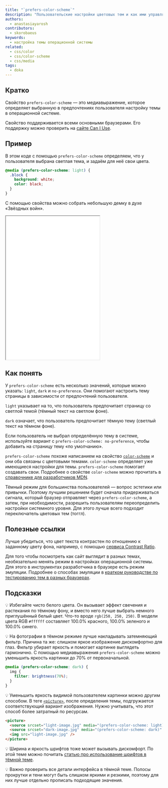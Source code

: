 ```yaml
---
title: "`prefers-color-scheme`"
description: "Пользовательские настройки цветовых тем и как ими управлять."
authors:
  - anastasiayarosh
contributors:
  - skorobaeus
keywords:
  - настройка темы операционной системы
related:
  - css/color
  - css/color-scheme
  - css/media
tags:
  - doka
---
```


## Кратко

Свойство `prefers-color-scheme` — это медиавыражение, которое определяет выбранную в предпочтениях пользователя настройку темы в операционной системе.

Свойство поддерживается всеми основными браузерами. Его поддержку можно проверить на [сайте Can I Use](https://caniuse.com/?search=prefers-color-scheme).

## Пример

В этом коде с помощью `prefers-color-scheme` определяем, что у пользователя выбрана светлая тема, и задаём для неё свои цвета.

```css
@media (prefers-color-scheme: light) {
  .block {
    background: white;
    color: black;
  }
}
```

С помощью свойства можно собрать небольшую демку в духе «Звёздных войн».

<iframe title="Переключатель темы" src="demos/basic/" height="460"></iframe>

## Как понять

У `prefers-color-scheme` есть несколько значений, которые можно указать: `light`, `dark` и `no-preference`. Они помогают настроить тему страницы в зависимости от предпочтений пользователя.

`light` указывает на то, что пользователь предпочитает страницу со светлой темой (тёмный текст на светлом фоне).

`dark` означает, что пользователь предпочитает тёмную тему (светлый текст на тёмном фоне).

Если пользователь не выбрал определённую тему в системе, используйте вариант с `prefers-color-scheme: no-preference`, чтобы добавить на страницу тему «по умолчанию».

`prefers-color-scheme` похоже написанием на свойство [`color-scheme`](/css/color-scheme/) и они оба связаны с цветовыми темами. `color-scheme` определяет уже имеющиеся настройки для темы. `prefers-color-scheme` помогает создавать свои. Подробнее о свойстве `color-scheme` можно прочитать в [справочнике для разработчиков MDN](https://developer.mozilla.org/en-US/docs/Web/CSS/color-scheme).

Тёмный режим для большинства пользователей — вопрос эстетики или привычки. Поэтому лучшим решением будет сначала придерживаться сигнала, который браузер отправляет через `prefers-color-scheme`, а затем, при необходимости, разрешить пользователям переопределить настройки системного уровня. Для этого лучше всего подходит переключатель цветовых тем (тоггл).

## Полезные ссылки

Лучше убедиться, что цвет текста контрастен по отношению к заданному цвету фона, например, с помощью [сервиса Contrast Ratio](https://contrast-ratio.com/).

Для того чтобы посмотреть как сайт выглядит в разных темах, необязательно менять режим в настройках операционной системы. Для этого в инструментах разработчика в браузере есть режим эмуляции. Подробнее о способах эмуляции в [кратком руководстве по тестированию тем в разных браузерах](https://devtoolstips.org/tips/en/emulate-color-schemes/).

## Подсказки

💡 Избегайте чисто белого цвета. Он вызывает эффект свечения и растекания по тёмному фону, и вместо него лучше выбрать немного приглушённый белый цвет. Что-то вроде `rgb(250, 250, 250)`. В модели цвета RGB `#ffffff` составляет 100.0% красного, 100.0% зеленого и 100.0% синего.

💡 На фотографии в тёмном режиме лучше накладывать затемняющий фильтр. Причина та же: слишком яркое изображение дискомфортно для глаз. Фильтр убирает яркость и помогает картинке выглядеть гармонично. С помощью медиавыражения `prefers-color-scheme` можно уменьшить яркость картинки до 70% от первоначальной.

```css
@media (prefers-color-scheme: dark) {
  img {
    filter: brightness(70%);
  }
}
```

💡 Уменьшить яркость видимой пользователем картинки можно другим способом. В теге [`<picture>`](/html/picture/), после определения темы, подгружается соответствующий вариант изображения. Нужно учитывать, что этот способ более затратный по ресурсам.

```html
<picture>
  <source srcset="light-image.jpg" media="(prefers-color-scheme: light)" />
  <source srcset="dark-image.jpg" media="(prefers-color-scheme: dark)" />
  <img src="light-image.jpg" />
</picture>
```

💡 Ширина и яркость шрифтов тоже может вызывать дискомфорт. По этой теме можно почитать [статью про использование шрифтов в тёмной теме](https://css-tricks.com/dark-mode-and-variable-fonts/).

💡 Важно проверить все детали интерфейса в тёмной теме. Полосы прокрутки и тени могут быть слишком яркими и резкими, поэтому для них лучше отдельно прописать подходящие значения.
